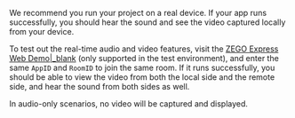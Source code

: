 We recommend you run your project on a real device. If your app runs successfully, you should hear the sound and see the video captured locally from your device. 

To test out the real-time audio and video features, visit the [ZEGO Express Web Demo\|_blank](https://zegodev.github.io/zego-express-webrtc-sample/assistDev/index.html) (only supported in the test environment), and enter the same `AppID` and `RoomID` to join the same room. If it runs successfully, you should be able to view the video from both the local side and the remote side, and hear the sound from both sides as well.

<div class="mk-hint">

In audio-only scenarios, no video will be captured and displayed. 
</div>







